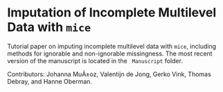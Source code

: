 # Imputation of Incomplete Multilevel Data with `mice`

Tutorial paper on imputing incomplete multilevel data with `mice`, including methods for ignorable and non-ignorable missingness. The most recent version of the manuscript is located in the ` Manuscript` folder.

Contributors: Johanna MuÃ±oz, Valentijn de Jong, Gerko Vink, Thomas Debray, and Hanne Oberman.
